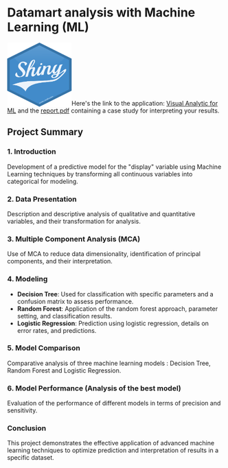 # Datamart analysis with Machine Learning (ML)

<p align="left"> 
    <img width="150" height="150" src="assets/img/logo_shiny.png" align="left"></img>
</p>
<br><br><br><br><br><br><br>

Here's the link to the application: [Visual Analytic for ML]( https://smd-lab-tech.shinyapps.io/Shiny_Dataviz/) and the [report.pdf](/rprt_ana_donnee_avancees_22-1.pdf) containing a case study for interpreting your results.  


## Project Summary

### 1. Introduction
Development of a predictive model for the "display" variable using Machine Learning techniques by transforming all continuous variables into categorical for modeling.

### 2. Data Presentation
Description and descriptive analysis of qualitative and quantitative variables, and their transformation for analysis.

### 3. Multiple Component Analysis (MCA)
Use of MCA to reduce data dimensionality, identification of principal components, and their interpretation.

### 4. Modeling
- **Decision Tree**: Used for classification with specific parameters and a confusion matrix to assess performance.
- **Random Forest**: Application of the random forest approach, parameter setting, and classification results.
- **Logistic Regression**: Prediction using logistic regression, details on error rates, and predictions.

### 5. Model Comparison
Comparative analysis of three machine learning models : Decision Tree, Random Forest and Logistic Regression.

### 6. Model Performance (Analysis of the best model)
Evaluation of the performance of different models in terms of precision and sensitivity.

### Conclusion
This project demonstrates the effective application of advanced machine learning techniques to optimize prediction and interpretation of results in a specific dataset.


